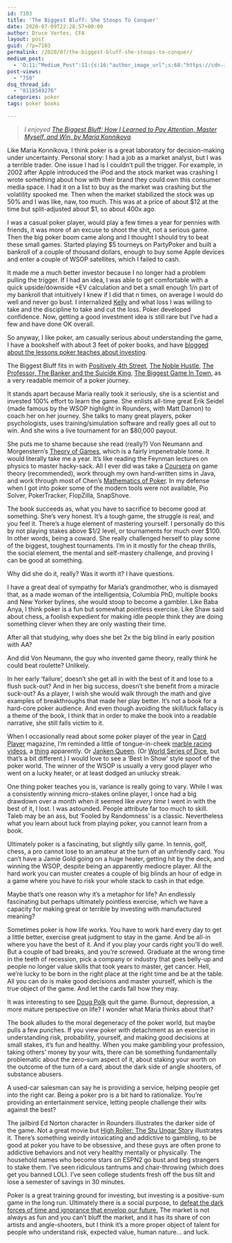 ```yaml
---
id: 7103
title: 'The Biggest Bluff: She Stoops To Conquer'
date: 2020-07-09T22:28:57+00:00
author: Druce Vertes, CFA
layout: post
guid: /?p=7103
permalink: /2020/07/the-biggest-bluff-she-stoops-to-conquer/
medium_post:
  - 'O:11:"Medium_Post":11:{s:16:"author_image_url";s:68:"https://cdn-images-1.medium.com/fit/c/200/200/0*tLekueVp7unnAXxY.jpg";s:10:"author_url";s:25:"https://medium.com/@druce";s:11:"byline_name";N;s:12:"byline_email";N;s:10:"cross_link";s:2:"no";s:2:"id";s:12:"c1a969733d62";s:21:"follower_notification";s:3:"yes";s:7:"license";s:19:"all-rights-reserved";s:14:"publication_id";s:2:"-1";s:6:"status";s:6:"public";s:3:"url";s:78:"https://medium.com/@druce/the-biggest-bluff-she-stoops-to-conquer-c1a969733d62";}'
post-views:
  - "750"
dsq_thread_id:
  - "8118549276"
categories: poker
tags: poker books

---
```

> *I enjoyed [The Biggest Bluff: How I Learned to Pay Attention, Master Myself, and Win, by Maria Konnikova](https://www.amazon.com/Biggest-Bluff-Learned-Attention-Master/dp/052552262X/).*

<!--more-->

Like Maria Konnikova, I think poker is a great laboratory for decision-making under uncertainty. Personal story: I had a job as a market analyst, but I was a terrible trader. One issue I had is I couldn’t pull the trigger. For example, in 2002 after Apple introduced the iPod and the stock market was crashing I wrote something about how with their brand they could own this consumer media space. I had it on a list to buy as the market was crashing but the volatility spooked me. Then when the market stabilized the stock was up 50% and I was like, naw, too much. This was at a price of about $12 at the time but split-adjusted about $1, so about 400x ago.

I was a casual poker player, would play a few times a year for pennies with friends, it was more of an excuse to shoot the shit, not a serious game. Then the big poker boom came along and I thought I should try to beat these small games. Started playing $5 tourneys on PartyPoker and built a bankroll of a couple of thousand dollars, enough to buy some Apple devices and enter a couple of WSOP satellites, which I failed to cash.

It made me a much better investor because I no longer had a problem pulling the trigger. If I had an idea, I was able to get comfortable with a quick upside/downside +EV calculation and bet a small enough 1/n part of my bankroll that intuitively I knew if I did that n times, on average I would do well and never go bust. I internalized [Kelly](https://medium.com/@nickyoder/the-kelly-criterion-cd986d037d87) and what loss I was willing to take and the discipline to take and cut the loss. Poker developed confidence. Now, getting a good investment idea is still rare but I’ve had a few and have done OK overall.

So anyway, I like poker, am casually serious about understanding the game, I have a bookshelf with about 3 feet of poker books, and have [blogged about the lessons poker teaches about investing](/2013/08/risk-arbitrage-investing-and-poker/). 

The Biggest Bluff fits in with [Positively 4th Street](https://www.amazon.com/Positively-Fifth-Street-Murderers-Cheetahs/dp/0312422520/), [The Noble Hustle](https://www.amazon.com/Noble-Hustle-Poker-Jerky-Death/dp/0345804333/), [The Professor, The Banker and the Suicide King](https://www.amazon.com/Professor-Banker-Suicide-King-Richest/dp/0446694975), [The Biggest Game In Town](https://www.amazon.com/Biggest-Game-Town-Al-Alvarez/dp/0312428421/), as a very readable memoir of a poker journey.

It stands apart because Maria really took it seriously, she is a scientist and invested 100% effort to learn the game. She enlists all-time great Erik Seidel (made famous by the WSOP highlight in Rounders, with Matt Damon) to coach her on her journey. She talks to many great players, poker psychologists, uses training/simulation software and really goes all out to win. And she wins a live tournament for an $80,000 payout. 

She puts me to shame because she read (really?) Von Neumann and Morgenstern’s [Theory of Games](https://www.amazon.com/Theory-Games-Economic-Behavior-Commemorative/dp/0691130612/), which is a fairly impenetrable tome. It would literally take me a year. It’s like reading the Feynman lectures on physics to master hacky-sack. All I ever did was take a [Coursera](https://www.coursera.org/learn/game-theory-1) on game theory (recommended), work through my own hand-written sims in Java, and work through most of Chen’s [Mathematics of Poker](https://www.amazon.com/Mathematics-Poker-Bill-Chen/dp/1886070253). In my defense when I got into poker some of the modern tools were not available, Pio Solver, PokerTracker, FlopZilla, SnapShove. 

The book succeeds as, what you have to sacrifice to become good at something. She’s very honest. It’s a tough game, the struggle is real, and you feel it. There’s a huge element of mastering yourself. I personally do this by not playing stakes above $1/2 level, or tournaments for much over $100. In other words, being a coward. She really challenged herself to play some of the biggest, toughest tournaments. I’m in it mostly for the cheap thrills, the social element, the mental and self-mastery challenge, and proving I can be good at something.

Why did she do it, really? Was it worth it? I have questions.

I have a great deal of sympathy for Maria’s grandmother, who is dismayed that, as a made woman of the intelligentsia, Columbia PhD, multiple books and New Yorker bylines, she would stoop to become a gambler. Like Baba Anya, I think poker is a fun but somewhat pointless exercise. Like Shaw said about chess, a foolish expedient for making idle people think they are doing something clever when they are only wasting their time. 

After all that studying, why does she bet 2x the big blind in early position with AA? 

And did Von Neumann, the guy who invented game theory, really think he could beat roulette? Unlikely.

In her early ‘failure’, doesn’t she get all in with the best of it and lose to a flush suck-out? And in her big success, doesn’t she benefit from a miracle suck-out? As a player, I wish she would walk through the math and give examples of breakthroughs that made her play better. It’s not a book for a hard-core poker audience. And even though avoiding the skill/luck fallacy is a theme of the book, I think that in order to make the book into a readable narrative, she still falls victim to it.

When I occasionally read about some poker player of the year in [Card Player](https://www.cardplayer.com/poker-players/player-of-the-year/) magazine, I’m reminded a little of tongue-in-cheek [marble racing videos](https://twitter.com/davdchristmas/status/1239196410857340933), a [thing](https://time.com/5803841/marble-racing-videos/) apparently. Or [Janken Queen](https://twitter.com/joonlee/status/808415700905787392?lang=en). (Or [World Series of Dice](https://www.youtube.com/watch?v=kB5XXn0eKow), but that’s a bit different.) I would love to see a ‘Best In Show’ style spoof of the poker world. The winner of the WSOP is usually a very good player who went on a lucky heater, or at least dodged an unlucky streak. 

One thing poker teaches you is, variance is really going to vary. While I was a consistently winning micro-stakes online player, I once had a big drawdown over a month when it seemed like _every time_ I went in with the best of it, I lost. I was astounded. People attribute far too much to skill. Taleb may be an ass, but ‘Fooled by Randomness’ is a classic. Nevertheless what you learn about luck from playing poker, you cannot learn from a book.

Ultimately poker is a fascinating, but slightly silly game. In tennis, golf, chess, a pro cannot lose to an amateur at the turn of an unfriendly card. You can’t have a Jamie Gold going on a huge heater, getting hit by the deck, and winning the WSOP, despite being an apparently mediocre player. All the hard work you can muster creates a couple of big blinds an hour of edge in a game where you have to risk your whole stack to cash in that edge. 

Maybe that’s one reason why it’s a metaphor for life? An endlessly fascinating but perhaps ultimately pointless exercise, which we have a capacity for making great or terrible by investing with manufactured meaning? 

Sometimes poker is how life works. You have to work hard every day to get a little better, exercise great judgment to stay in the game. And be all-in where you have the best of it. And if you play your cards right you’ll do well. But a couple of bad breaks, and you’re screwed. Graduate at the wrong time in the teeth of recession, pick a company or industry that goes belly-up and people no longer value skills that took years to master, get cancer. Hell, we’re lucky to be born in the right place at the right time and be at the table. All you can do is make good decisions and master yourself, which is the true object of the game. And let the cards fall how they may.

It was interesting to see [Doug Polk](https://www.youtube.com/watch?v=srQnnJtjJ2k) quit the game. Burnout, depression, a more mature perspective on life? I wonder what Maria thinks about that?

The book alludes to the moral degeneracy of the poker world, but maybe pulls a few punches. If you view poker with detachment as an exercise in understanding risk, probability, yourself, and making good decisions at small stakes, it’s fun and healthy. When you make gambling your profession, taking others’ money by your wits, there can be something fundamentally problematic about the zero-sum aspect of it, about staking your worth on the outcome of the turn of a card, about the dark side of angle shooters, of substance abusers.

A used-car salesman can say he is providing a service, helping people get into the right car. Being a poker pro is a bit hard to rationalize. You’re providing an entertainment service, letting people challenge their wits against the best? 

The jailbird Ed Norton character in Rounders illustrates the darker side of the game. Not a great movie but [High Roller: The Stu Ungar Story](https://www.youtube.com/watch?v=i4A4TzHHdko) illustrates it. There’s something weirdly intoxicating and addictive to gambling, to be good at poker you have to be obsessive, and these guys are often prone to addictive behaviors and not very healthy mentally or physically. The household names who become stars on ESPN2 go bust and beg strangers to stake them. I’ve seen ridiculous tantrums and chair-throwing (which does get you banned LOL). I’ve seen college students fresh off the bus tilt and lose a semester of savings in 30 minutes.

Poker is a great training ground for investing, but investing is a positive-sum game in the long run. Ultimately there is a social purpose, to [defeat the dark forces of time and ignorance that envelop our future.](https://www.brainyquote.com/quotes/john_maynard_keynes_152044#:~:text=John%20Maynard%20Keynes%20Quotes&text=The%20social%20object%20of%20skilled%20investment%20should%20be%20to%20defeat,ignorance%20which%20envelope%20our%20future.) The market is not always as fun and you can’t bluff the market, and it has its share of con artists and angle-shooters, but I think it’s a more proper object of talent for people who understand risk, expected value, human nature… and luck.
